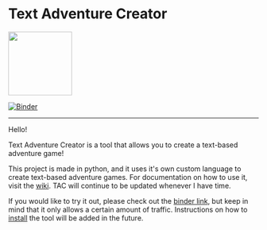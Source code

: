 # Text Adventure Creator
<img src="https://user-images.githubusercontent.com/58859646/157491687-831ec4cf-84a9-4809-b085-041b0103cbd7.jpg" width=128px height=128px>

[![Binder](https://mybinder.org/badge_logo.svg)](https://mybinder.org/v2/gh/RAMENtheNOODLES/text-adventure-creator/HEAD)

---

Hello! 

Text Adventure Creator is a tool that allows you to create a text-based adventure game!

This project is made in python, and it uses it's own custom language to create text-based adventure games. For documentation on how to use it, visit the [wiki](https://github.com/RAMENtheNOODLES/text-adventure-creator/wiki). TAC will continue to be updated whenever I have time. 

If you would like to try it out, please check out the [binder link](https://mybinder.org/v2/gh/RAMENtheNOODLES/text-adventure-creator/HEAD), but keep in mind that it only allows a certain amount of traffic. Instructions on how to [install](https://github.com/RAMENtheNOODLES/text-adventure-creator/wiki/install) the tool will be added in the future.

